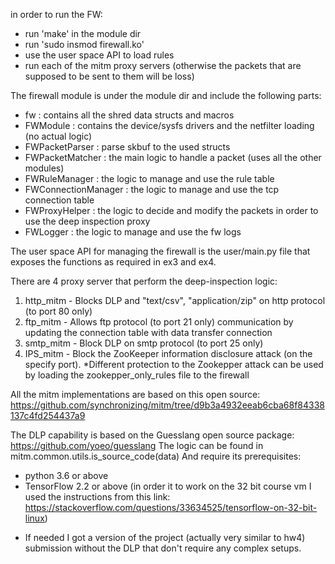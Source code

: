 in order to run the FW:
- run 'make' in the module dir
- run 'sudo insmod firewall.ko'
- use the user space API to load rules
- run each of the mitm proxy servers (otherwise the packets that are supposed to be sent to them will be loss)


The firewall module is under the module dir and include the following parts:
- fw : contains all the shred data structs and macros
- FWModule : contains the device/sysfs drivers and the netfilter loading (no actual logic)
- FWPacketParser : parse skbuf to the used structs
- FWPacketMatcher : the main logic to handle a packet (uses all the other modules)
- FWRuleManager : the logic to manage and use the rule table
- FWConnectionManager : the logic to manage and use the tcp connection table
- FWProxyHelper : the logic to decide and modify the packets in order to use the deep inspection proxy
- FWLogger : the logic to manage and use the fw logs


The user space API for managing the firewall is the user/main.py file that exposes the functions as required in ex3 and ex4.


There are 4 proxy server that perform the deep-inspection logic:
1. http_mitm - Blocks DLP and "text/csv", "application/zip" on http protocol (to port 80 only)
2. ftp_mitm - Allows ftp protocol (to port 21 only) communication by updating the connection table with data transfer connection
3. smtp_mitm - Block DLP on smtp protocol (to port 25 only)
4. IPS_mitm - Block the ZooKeeper information disclosure attack (on the specify port).
*Different protection to the Zookepper attack can be used by loading the zookepper_only_rules file to the firewall

All the mitm implementations are based on this open source:
https://github.com/synchronizing/mitm/tree/d9b3a4932eeab6cba68f84338137c4fd254437a9


The DLP capability is based on the Guesslang open source package:
https://github.com/yoeo/guesslang
The logic can be found in mitm.common.utils.is_source_code(data)
And require its prerequisites:
- python 3.6 or above
- TensorFlow 2.2 or above (in order it to work on the 32 bit course vm I used the instructions from this link: https://stackoverflow.com/questions/33634525/tensorflow-on-32-bit-linux)
* If needed I got a version of the project (actually very similar to hw4) submission without the DLP that don't require any complex setups.









